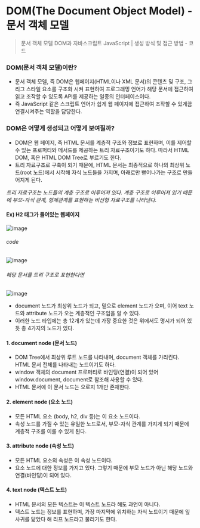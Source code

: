 # DOM(The Document Object Model) - 문서 객체 모델
> 문서 객체 모델 DOM과 자바스크립트 JavaScript | 생성 방식 및 접근 방법 - 코드

### DOM(문서 객체 모델)이란?
* 문서 객체 모델, 즉 DOM은 웹페이지(HTML이나 XML 문서)의 콘텐츠 및 구조, 그리그 스타일 요소를 구조화 시켜 표현하여 프로그래밍 언어가 해당 문서에 접근하여 읽고 조작할 수 있도록 API를 제공하는 일종의 인터페이스이다.
* 즉 JavaScript 같은 스크립트 언어가 쉽게 웹 페이지에 접근하여 조작할 수 있게끔 연결시켜주는 역할을 담당한다.

### DOM은 어떻게 생성되고 어떻게 보여질까?
* DOM은 웹 페이지, 즉 HTML 문서를 계층적 구조와 정보로 표현하며, 이를 제어할 수 있는 프로퍼티와 메서드를 제공하는 트리 자료구조이기도 하다. 따라서 HTML DOM, 혹은 HTML DOM Tree로 부르기도 한다.
* 트리 자료구조로 구축이 되기 때문에, HTML 문서는 최종적으로 하나의 최상위 노드(root 노드)에서 시작해 자식 노드들을 가지며, 아래로만 뻗어나가는 구조로 만들어지게 된다.

*트리 자료구조는 노드들의 계층 구조로 이루어져 있다. 계층 구조로 이루어져 있기 때문에 부모-자식 관계, 형제관계를 표현하는 비선형 자료구조를 나타낸다.*

#### Ex) H2 태그가 들어있는 웹페이지
![image](https://github.com/ro117-youshin/TIL/assets/86038910/f0b1e190-3ee6-4a7e-bbb6-c1adace0c6f0)

###### code
![image](https://github.com/ro117-youshin/TIL/assets/86038910/26f1e025-e626-47a1-ae9f-8293046a62e2)

###### 해당 문서를 트리 구조로 표현한다면
![image](https://github.com/ro117-youshin/TIL/assets/86038910/7a62012d-4037-4260-b8d1-edb47a3e45ec)
* document 노드가 최상위 노드가 되고, 밑으로 element 노드가 오며, 이어 text 노드와 attribute 노드가 오는 계층적인 구조임을 알 수 있다.
* 이러한 노드 타입에는 총 12개가 있는데 가장 중요한 것은 위에서도 명시가 되어 있듯 총 4가지의 노드가 있다.

#### 1. document node (문서 노드)
* DOM Tree에서 최상위 루트 노드를 나타내며, document 객체를 가리킨다. HTML 문서 전체를 나타내는 노드이기도 하다.
* window 객체의 document 프로퍼티로 바인딩(연결)이 되어 있어 window.document, document로 참조해 사용할 수 있다.
* HTML 문서에 이 문서 노드는 오로지 1개만 존재한다.

#### 2. element node (요소 노드)
* 모든 HTML 요소 (body, h2, div 등)는 이 요소 노드이다.
* 속성 노드를 가질 수 있는 유일한 노드로서, 부모-자식 관계를 가지게 되기 때문에 계층적 구조를 이룰 수 있게 된다.

#### 3. attribute node (속성 노드)
* 모든 HTML 요소의 속성은 이 속성 노드이다.
* 요소 노드에 대한 정보를 가지고 있다. 그렇기 때문에 부모 노드가 아닌 해당 노드와 연결(바인딩)이 되어 있다.

#### 4. text node (텍스트 노드)
* HTML 문서의 모든 텍스트는 이 텍스트 노드라 해도 과언이 아니다.
* 텍스트 노드는 정보를 표현하며, 가장 마지막에 위치하는 자식 노드이기 때문에 잎사귀를 닮았다 해 리프 노드라고 불리기도 한다.
